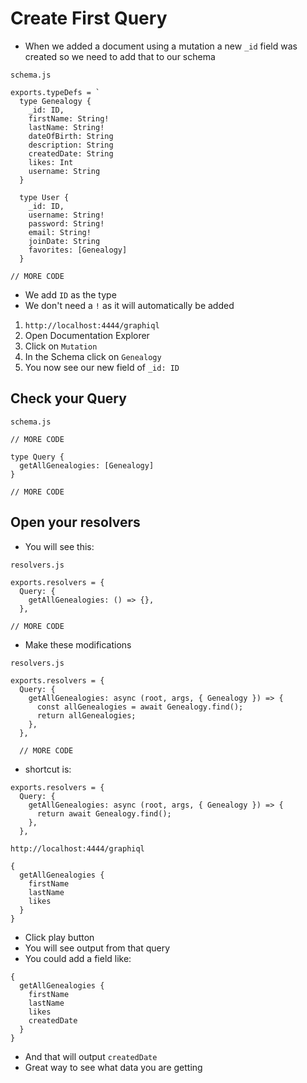 # Create First Query
* When we added a document using a mutation a new `_id` field was created so we need to add that to our schema

`schema.js`

```
exports.typeDefs = `
  type Genealogy {
    _id: ID,
    firstName: String!
    lastName: String!
    dateOfBirth: String
    description: String
    createdDate: String
    likes: Int
    username: String
  }

  type User {
    _id: ID,
    username: String!
    password: String!
    email: String!
    joinDate: String
    favorites: [Genealogy]
  }

// MORE CODE
```

* We add `ID` as the type
* We don't need a `!` as it will automatically be added

1. `http://localhost:4444/graphiql`
2. Open Documentation Explorer
3. Click on `Mutation`
4. In the Schema click on `Genealogy`
5. You now see our new field of `_id: ID`

## Check your Query
`schema.js`

```
// MORE CODE

type Query {
  getAllGenealogies: [Genealogy]
}

// MORE CODE
```

## Open your resolvers
* You will see this:

`resolvers.js`

```
exports.resolvers = {
  Query: {
    getAllGenealogies: () => {},
  },

// MORE CODE
```

* Make these modifications

`resolvers.js`

```
exports.resolvers = {
  Query: {
    getAllGenealogies: async (root, args, { Genealogy }) => {
      const allGenealogies = await Genealogy.find();
      return allGenealogies;
    },
  },

  // MORE CODE
```

* shortcut is:

```
exports.resolvers = {
  Query: {
    getAllGenealogies: async (root, args, { Genealogy }) => {
      return await Genealogy.find();
    },
  },
```

`http://localhost:4444/graphiql`

```
{
  getAllGenealogies {
    firstName
    lastName
    likes
  }
}
```

* Click play button
* You will see output from that query
* You could add a field like:

```
{
  getAllGenealogies {
    firstName
    lastName
    likes
    createdDate
  }
}
```

* And that will output `createdDate`
* Great way to see what data you are getting
